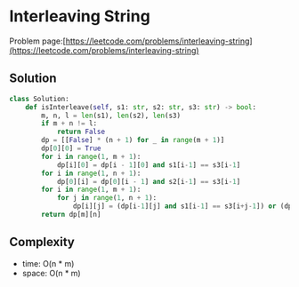 # Interleaving String

Problem page:[https://leetcode.com/problems/interleaving-string](https://leetcode.com/problems/interleaving-string)

## Solution

```python
class Solution:
    def isInterleave(self, s1: str, s2: str, s3: str) -> bool:
        m, n, l = len(s1), len(s2), len(s3)
        if m + n != l:
            return False
        dp = [[False] * (n + 1) for _ in range(m + 1)]
        dp[0][0] = True
        for i in range(1, m + 1):
            dp[i][0] = dp[i - 1][0] and s1[i-1] == s3[i-1]
        for i in range(1, n + 1):
            dp[0][i] = dp[0][i - 1] and s2[i-1] == s3[i-1]
        for i in range(1, m + 1):
            for j in range(1, n + 1):
                dp[i][j] = (dp[i-1][j] and s1[i-1] == s3[i+j-1]) or (dp[i][j-1] and s2[j-1]==s3[i+j-1])
        return dp[m][n]
```

## Complexity

- time: O(n \* m)
- space: O(n \* m)
